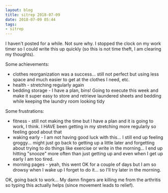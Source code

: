 ```yaml
---
layout: blog
title: sitrep 2018-07-09
date: 2018-07-09 05:44
tags:
- sitrep	
---
```

I haven't posted for a while. Not sure why. I stopped the clock on my work timer so I could write this up quickly (so this is not time theft, I am clearing my thoughts).

Some achievements:

- clothes reorganization was a success... still not perfect but using less space and much easier to get at the clothes I need, etc. 
- health - stretching regularly again
- bedding storage - I have a plan, bins! Going to execute this week and make it super easy to store and retrieve laundered sheets and bedding while keeping the laundry room looking tidy

Some frustrations:

- fitness - still not making the time but I have a plan and it is going to work, I think. I HAVE been getting in my stretching more regularly so feeling good about that
- waking early - I am not having good luck with this... I still end up feeling groggy... might just go back to getting up a little later and forgetting about trying to do things like exercise or write in the morning... I end up hitting "snooze" more often than just getting up and even when I get up early I am too tired.
- morning pages - yeah, this went OK for a couple of days but I am so drowsy when I wake up I forget to do it... so I'll try later in the morning.

OK, going back to work... My damn fingers are killing me from the arthritis so typing this actually helps (since movement leads to relief).

